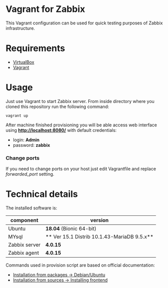 # Vagrant for Zabbix

This Vagrant configuration can be used for quick testing purposes of Zabbix infrastructure.

# Requirements

* [VirtualBox](https://www.virtualbox.org/)
* [Vagrant](https://www.vagrantup.com/)

# Usage

Just use Vagrant to start Zabbix server. From inside directory where you cloned this repository run the following command:
```
vagrant up
```

After machine finished provisioning you will be able access web interface using **[http://localhost:8080/](http://localhost:8080)** with default credentials:
  * login: **Admin**
  * password: **zabbix**

### Change ports

If you need to change ports on your host just edit Vagrantfile and replace *forwarded_port* setting.

# Technical details

The installed software is:

|component|version|
|---|---|
|Ubuntu|**18.04** (Bionic 64-bit)|
|MYsql|** Ver 15.1 Distrib 10.1.43-MariaDB 9.5.x** || (default for Ubuntu 16.04)|
|Zabbix server|**4.0.15**|
|Zabbix agent|**4.0.15**|

Commands used in provision script are based on official documentation:

* [Installation from packages → Debian/Ubuntu](https://www.zabbix.com/documentation/4.0/manual/installation/install_from_packages/debian_ubuntu)
* [Installation from sources → Installing frontend](https://www.zabbix.com/documentation/4.0/manual/installation/install#installing_frontend)
